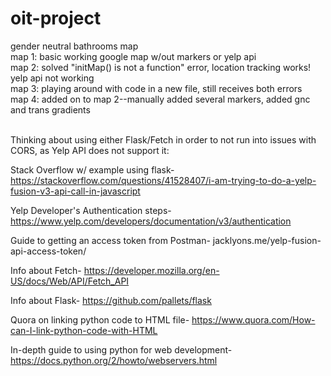# oit-project
gender neutral bathrooms map <br />
map 1: basic working google map w/out markers or yelp api <br />
map 2: solved "initMap() is not a function" error, location tracking works! yelp api not working <br />
map 3: playing around with code in a new file, still receives both errors <br />
map 4: added on to map 2--manually added several markers, added gnc and trans gradients

<br>
Thinking about using either Flask/Fetch in order to not run into issues with CORS, as Yelp API does not support it: <br>


Stack Overflow w/ example using flask- https://stackoverflow.com/questions/41528407/i-am-trying-to-do-a-yelp-fusion-v3-api-call-in-javascript <br>

Yelp Developer's Authentication steps- https://www.yelp.com/developers/documentation/v3/authentication <br>

Guide to getting an access token from Postman- jacklyons.me/yelp-fusion-api-access-token/ <br>

Info about Fetch-  https://developer.mozilla.org/en-US/docs/Web/API/Fetch_API <br>

Info about Flask- https://github.com/pallets/flask <br>

Quora on linking python code to HTML file- https://www.quora.com/How-can-I-link-python-code-with-HTML <br>

In-depth guide to using python for web development- https://docs.python.org/2/howto/webservers.html
